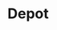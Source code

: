 ---
git: https://github.com/depot
linkedin: https://linkedin.com/company/depot-technologies
logohandle: depotdev
sort: depot
title: Depot
twitter: https://x.com/depotdev
website: https://depot.dev/
---